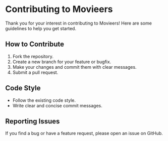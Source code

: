 # Contributing to Movieers

Thank you for your interest in contributing to Movieers! Here are some guidelines to help you get started.

## How to Contribute

1. Fork the repository.
2. Create a new branch for your feature or bugfix.
3. Make your changes and commit them with clear messages.
4. Submit a pull request.

## Code Style

- Follow the existing code style.
- Write clear and concise commit messages.

## Reporting Issues

If you find a bug or have a feature request, please open an issue on GitHub.